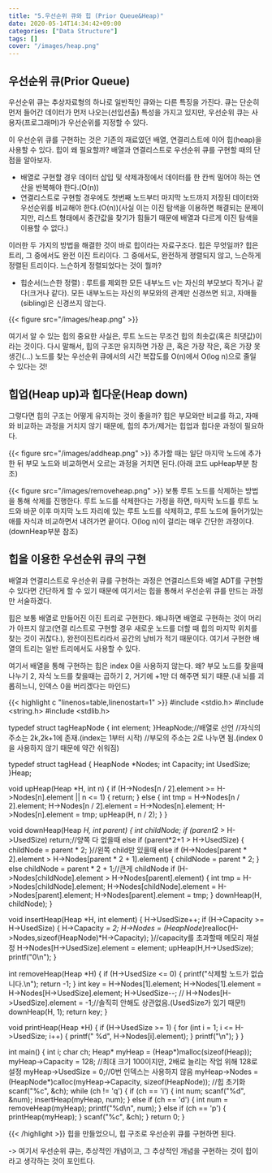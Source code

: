 ```yaml
---
title: "5.우선순위 큐와 힙 (Prior Queue&Heap)"
date: 2020-05-14T14:34:42+09:00
categories: ["Data Structure"]
tags: []
cover: "/images/heap.png"
---
```


## 우선순위 큐(Prior Queue)
우선순위 큐는 추상자료형의 하나로 일반적인 큐와는 다른 특징을 가진다. 큐는 단순히 먼저 들어간 데이터가 먼저 나오는(선입선출) 특성을 가지고 있지만, 우선순위 큐는 사용자(프로그래머)가 우선순위를 지정할 수 있다.

이 우선순위 큐를 구현하는 것은 기존의 재료였던 배열, 연결리스트에 이어 힙(heap)을 사용할 수 있다. 힙이 왜 필요할까? 배열과 연결리스트로 우선순위 큐를 구현할 때의 단점을 알아보자. 

- 배열로 구현할 경우 데이터 삽입 및 삭제과정에서 데이터를 한 칸씩 밀어야 하는 연산을 반복해야 한다.(O(n))
- 연결리스트로 구현할 경우에도 첫번째 노드부터 마지막 노드까지 저장된 데이터와 우선순위를 비교해야 한다.(O(n))(사실 이는 이진 탐색을 이용하면 해결되는 문제이지만, 리스트 형태에서 중간값을 찾기가 힘들기 때문에 배열과 다르게 이진 탐색을 이용할 수 없다.)

이러한 두 가지의 방법을 해결한 것이 바로 힙이라는 자료구조다. 
힙은 무엇일까? 힙은 트리, 그 중에서도 완전 이진 트리이다. 그 중에서도, 완전하게 졍렬되지 않고, 느슨하게 정렬된 트리이다. 느슨하게 정렬되었다는 것이 뭘까?

- 힙순서(느슨한 정렬) : 루트를 제외한 모든 내부노드 v는 자신의 부모보다 작거나 같다(크거나 같다). 모든 내부노드는 자신의 부모와의 관계만 신경쓰면 되고, 자매들(sibling)은 신경쓰지 않는다. 

{{< figure src="/images/heap.png" >}}

여기서 알 수 있는 힙의 중요한 사실은, 루트 노드는 무조건 힙의 최솟값(혹은 최댓값)이라는 것이다. 다시 말해서, 힙의 구조만 유지하면 가장 큰, 혹은 가장 작은, 혹은 가장 못생긴(...) 노드를 찾는 우선순위 큐에서의 시간 복잡도를 O(n)에서 O(log n)으로 줄일 수 있다는 것!




## 힙업(Heap up)과 힙다운(Heap down)

그렇다면 힙의 구조는 어떻게 유지하는 것이 좋을까? 힙은 부모와만 비교를 하고, 자매와 비교하는 과정을 거치지 않기 때문에, 힙의 추가/제거는 힙업과 힙다운 과정이 필요하다.

{{< figure src="/images/addheap.png" >}}
추가할 때는 일단 마지막 노드에 추가한 뒤 부모 노드와 비교하면서 오르는 과정을 거치면 된다.(아래 코드 upHeap부분 참조)

{{< figure src="/images/removeheap.png" >}}
보통 루트 노드를 삭제하는 방법을 통해 삭제를 진행한다. 루트 노드를 삭제한다는 가정을 하면, 마지막 노드를 루트 노드와 바꾼 이후 마지막 노드 자리에 있는 루트 노드를 삭제하고, 루트 노드에 들어가있는 애를 자식과 비교하면서 내려가면 끝이다. O(log n)이 걸리는 매우 간단한 과정이다.(downHeap부분 참조)

## 힙을 이용한 우선순위 큐의 구현

배열과 연결리스트로 우선순위 큐를 구현하는 과정은 연결리스트와 배열 ADT를 구현할 수 있다면 간단하게 할 수 있기 때문에 여기서는 힙을 통해서 우선순위 큐를 만드는 과정만 서술하겠다.

힙은 보통 배열로 만들어진 이진 트리로 구현한다. 왜냐하면 배열로 구현하는 것이 머리가 아프지 않고(연결 리스트로 구현할 경우 새로운 노드를 더할 때 힙의 마지막 위치를 찾는 것이 귀찮다.), 완전이진트리라서 공간의 낭비가 적기 때문이다. 여기서 구현한 배열의 트리는 일반 트리에서도 사용할 수 있다. 

여기서 배열을 통해 구현하는 힙은 index 0을 사용하지 않는다. 왜? 부모 노드를 찾을때 나누기 2, 자식 노드를 찾을때는 곱하기 2, 거기에 +1만 더 해주면 되기 때문.(내 뇌를 괴롭히느니, 인덱스 0을 버리겠다는 마인드)

{{< highlight c "linenos=table,linenostart=1" >}}
#include <stdio.h>
#include <string.h>
#include <stdlib.h>


typedef struct tagHeapNode {
	int element;
}HeapNode;//배열로 선언
		  //자식의 주소는 2k,2k+1에 존재.(index는 1부터 시작)
		  //부모의 주소는 2로 나누면 됨.(index 0을 사용하지 않기 때문에 약간 쉬워짐)

typedef struct tagHead {
	HeapNode *Nodes;
	int Capacity;
	int UsedSize;
}Heap;

void upHeap(Heap *H, int n) {
	if (H->Nodes[n / 2].element >= H->Nodes[n].element || n <= 1) {
		return;
	}
	else 
	{
		int tmp = H->Nodes[n / 2].element;
		H->Nodes[n / 2].element = H->Nodes[n].element;
		H->Nodes[n].element = tmp;
		upHeap(H, n / 2);
	}
}

void downHeap(Heap *H, int parent) {
	int childNode;
	if (parent*2 > H->UsedSize) return;//양쪽 다 없을때
	else if (parent*2+1 > H->UsedSize) {
		childNode = parent * 2;
	}//왼쪽 child만 있을때
	else if (H->Nodes[parent * 2].element > H->Nodes[parent * 2 + 1].element) {
		childNode = parent * 2;
	}
	else childNode = parent * 2 + 1;//큰게 childNode
	if (H->Nodes[childNode].element > H->Nodes[parent].element)
	{
		int tmp = H->Nodes[childNode].element;
		H->Nodes[childNode].element = H->Nodes[parent].element;
		H->Nodes[parent].element = tmp;
	}
	downHeap(H, childNode);
}

void insertHeap(Heap *H, int element) {
	H->UsedSize++;
	if (H->Capacity >= H->UsedSize) {
		H->Capacity *= 2;
		H->Nodes = (HeapNode*)realloc(H->Nodes,sizeof(HeapNode)*H->Capacity);
	}//capacity를 초과할때 메모리 재설정
	H->Nodes[H->UsedSize].element = element;
	upHeap(H,H->UsedSize);
	printf("0\n");
}

int removeHeap(Heap *H) {
	if (H->UsedSize <= 0) {
		printf("삭제할 노드가 없습니다.\n");
		return -1;
	}
	int key = H->Nodes[1].element;
	H->Nodes[1].element = H->Nodes[H->UsedSize].element;
	H->UsedSize--;
	//	H->Nodes[H->UsedSize].element = -1;//솔직히 안해도 상관없음.(UsedSize가 있기 때문!)
	downHeap(H, 1);
	return key;
}

void printHeap(Heap *H) {
	if (H->UsedSize >= 1)
	{
	for (int i = 1; i <= H->UsedSize; i++) {
		printf(" %d", H->Nodes[i].element);
	}
	printf("\n");
	}
}

int main()
{
	int i;
	char ch;
	Heap* myHeap = (Heap*)malloc(sizeof(Heap));
	myHeap->Capacity = 128; //최대 크기 100이지만, 2배로 늘리는 작업 위해 128로 설정
	myHeap->UsedSize = 0;//0번 인덱스는 사용하지 않음
	myHeap->Nodes = (HeapNode*)calloc(myHeap->Capacity, sizeof(HeapNode));
	//힙 초기화
	scanf("%c", &ch);
	while (ch != 'q') {
		if (ch == 'i') {
			int num;
			scanf("%d", &num);
			insertHeap(myHeap, num);
		}
		else if (ch == 'd') {
			int num = removeHeap(myHeap);
			printf("%d\n", num);
		}
		else if (ch == 'p') {
			printHeap(myHeap);
		}
		scanf("%c", &ch);
	}
	return 0;
}

{{< /highlight >}}
힙을 만들었으니, 힙 구조로 우선순위 큐를 구현하면 된다.

-> 여기서 우선순위 큐는, 추상적인 개념이고, 그 추상적인 개념을 구현하는 것이 힙이라고 생각하는 것이 포인트다.